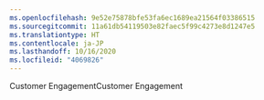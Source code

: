 ```yaml
---
ms.openlocfilehash: 9e52e75878bfe53fa6ec1689ea21564f03386515
ms.sourcegitcommit: 11a61db54119503e82faec5f99c4273e8d1247e5
ms.translationtype: HT
ms.contentlocale: ja-JP
ms.lasthandoff: 10/16/2020
ms.locfileid: "4069826"
---
```

<span data-ttu-id="db900-101">Customer Engagement</span><span class="sxs-lookup"><span data-stu-id="db900-101">Customer Engagement</span></span>